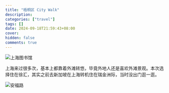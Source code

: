 ```yaml
---
title: "梧桐区 City Walk"
description:
categories: ["travel"]
tags: []
date: 2024-09-18T21:59:43+08:00
cover:
hidden: false
comments: true
---
```


![上海图书馆](https://static.fatesinger.com/2024/09/85n2e5lqf5h9lvbx.jpg)

上海来过很多次，基本上都靠着外滩转悠，毕竟外地人还是喜欢外滩景观。本次选择住在徐汇，其实之前去新加坡在上海转机住在瑞金洲际，当时没出门逛一逛。

![安福路](https://static.fatesinger.com/2024/09/jzulsvh3rkwwhrps.jpg)
